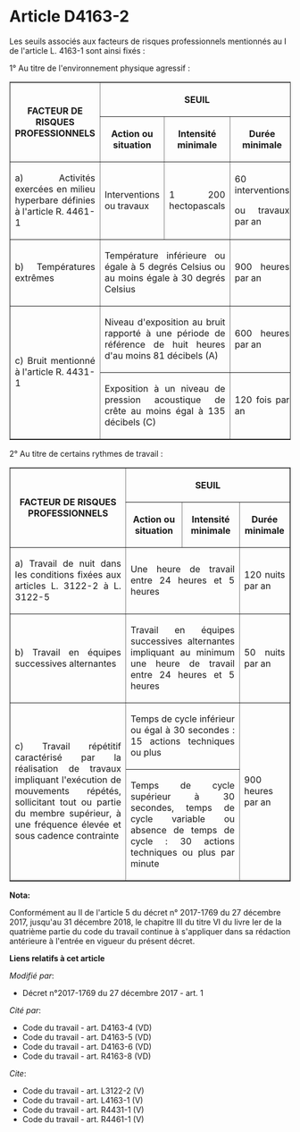 # Article D4163-2

Les seuils associés aux facteurs de risques professionnels mentionnés au I de l'article L. 4163-1 sont ainsi fixés : 

1° Au titre de l'environnement physique agressif : 

<table border="1">
  <tbody>
    <tr>
      <th rowspan="2">

FACTEUR DE RISQUES PROFESSIONNELS </th>
      <th colspan="3">

SEUIL </th>
    </tr>
    <tr>
      <th>

Action ou situation </th>
      <th>

Intensité minimale </th>
      <th>

Durée minimale </th>
    </tr>
    <tr>
      <td align="justify">

a) Activités exercées en milieu hyperbare définies à l'article R. 4461-1 
</td>
      <td align="justify">

Interventions ou travaux </td>
      <td align="justify">

1 200 hectopascals </td>
      <td align="justify">

60 interventions 

ou travaux par an </td>
    </tr>
    <tr>
      <td align="justify">

b) Températures extrêmes </td>
      <td colspan="2" align="justify">

Température inférieure ou égale à 5 degrés Celsius ou au moins égale à 30 degrés Celsius </td>
      <td align="justify">

900 heures par an </td>
    </tr>
    <tr>
      <td align="justify" rowspan="2">

c) Bruit mentionné à l'article R. 4431-1 
</td>
      <td align="justify" colspan="2">

Niveau d'exposition au bruit rapporté à une période de référence de huit heures d'au moins 81 décibels (A) </td>
      <td align="justify">

600 heures par an </td>
    </tr>
    <tr>
      <td colspan="2" align="justify">

Exposition à un niveau de pression acoustique de crête au moins égal à 135 décibels (C) </td>
      <td align="justify">

120 fois par an </td>
    </tr>
  </tbody>
</table>

2° Au titre de certains rythmes de travail : 

<table border="1">
  <tbody>
    <tr>
      <th rowspan="2">

FACTEUR DE RISQUES PROFESSIONNELS </th>
      <th colspan="3">

SEUIL </th>
    </tr>
    <tr>
      <th>

Action ou situation </th>
      <th>

Intensité minimale </th>
      <th>

Durée minimale </th>
    </tr>
    <tr>
      <td align="justify">

a) Travail de nuit dans les conditions fixées aux articles L. 3122-2 à L. 3122-5
</td>
      <td align="justify" colspan="2">

Une heure de travail entre 24 heures et 5 heures </td>
      <td align="justify">

120 nuits par an </td>
    </tr>
    <tr>
      <td align="justify">

b) Travail en équipes successives alternantes </td>
      <td align="justify" colspan="2">

Travail en équipes successives alternantes impliquant au minimum une heure de travail entre 24 heures et 5 heures </td>
      <td align="justify">

50 nuits par an </td>
    </tr>
    <tr>
      <td rowspan="2" align="justify">

c) Travail répétitif caractérisé par la réalisation de travaux impliquant l'exécution de mouvements répétés, sollicitant tout
ou partie du membre supérieur, à une fréquence élevée et sous cadence contrainte </td>
      <td colspan="2" align="justify">

Temps de cycle inférieur ou égal à 30 secondes : 15 actions techniques ou plus </td>
      <td align="justify" rowspan="2">

900 heures par an </td>
    </tr>
    <tr>
      <td colspan="2" align="justify">

Temps de cycle supérieur à 30 secondes, temps de cycle variable ou absence de temps de cycle : 30 actions techniques ou plus
par minute</td>
    </tr>
  </tbody>
</table>

**Nota:**

Conformément au II de l'article 5 du décret n° 2017-1769 du 27 décembre 2017, jusqu'au 31 décembre 2018, le chapitre III du
titre VI du livre Ier de la quatrième partie du code du travail continue à s'appliquer dans sa rédaction antérieure à
l'entrée en vigueur du présent décret.

**Liens relatifs à cet article**

_Modifié par_:

  - Décret n°2017-1769 du 27 décembre 2017 - art. 1

_Cité par_:

  - Code du travail - art. D4163-4 (VD)
  - Code du travail - art. D4163-5 (VD)
  - Code du travail - art. D4163-6 (VD)
  - Code du travail - art. R4163-8 (VD)

_Cite_:

  - Code du travail - art. L3122-2 (V)
  - Code du travail - art. L4163-1 (V)
  - Code du travail - art. R4431-1 (V)
  - Code du travail - art. R4461-1 (V)
